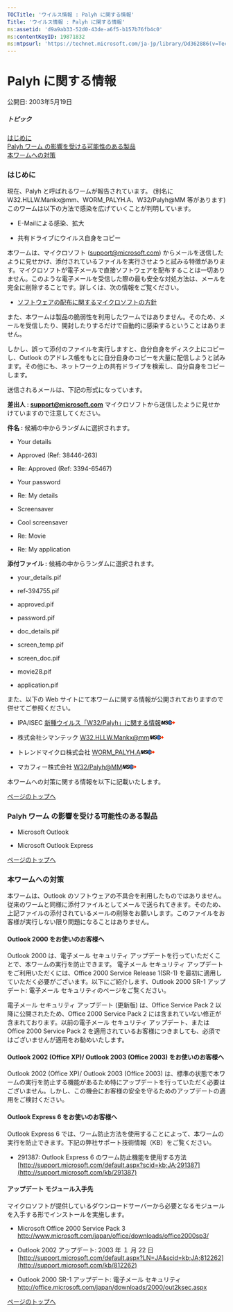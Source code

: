 ```yaml
---
TOCTitle: 'ウイルス情報 : Palyh に関する情報'
Title: 'ウイルス情報 : Palyh に関する情報'
ms:assetid: 'd9a9ab33-52d0-43de-a6f5-b157b76fb4c0'
ms:contentKeyID: 19871832
ms:mtpsurl: 'https://technet.microsoft.com/ja-jp/library/Dd362886(v=TechNet.10)'
---
```


Palyh に関する情報
==================

公開日: 2003年5月19日

##### トピック

[](#ecaa)[はじめに](#ecaa)  
[](#ebaa)[Palyh ワーム の影響を受ける可能性のある製品](#ebaa)  
[](#eaaa)[本ワームへの対策](#eaaa)  

### はじめに

現在、Palyh と呼ばれるワームが報告されています。 (別名に W32.HLLW.Mankx@mm、WORM\_PALYH.A、W32/Palyh@MM 等があります) このワームは以下の方法で感染を広げていくことが判明しています。

-   E-Mailによる感染、拡大

-   共有ドライブにウイルス自身をコピー

本ワームは、マイクロソフト (support@microsoft.com) からメールを送信したように見せかけ、添付されているファイルを実行させようと試みる特徴があります。マイクロソフトが電子メールで直接ソフトウェアを配布することは一切ありません。このような電子メールを受信した際の最も安全な対処方法は、メールを完全に削除することです。詳しくは、次の情報をご覧ください。

-   [ソフトウェアの配布に関するマイクロソフトの方針](http://www.microsoft.com/japan/technet/security/bulletin/info/swdist.mspx)

また、本ワームは製品の脆弱性を利用したワームではありません。そのため、メールを受信したり、開封したりするだけで自動的に感染するということはありません。

しかし、誤って添付のファイルを実行しますと、自分自身をディスク上にコピーし、Outlook のアドレス帳をもとに自分自身のコピーを大量に配信しようと試みます。その他にも、ネットワーク上の共有ドライブを検索し、自分自身をコピーします。

送信されるメールは、下記の形式になっています。

**差出人 : support@microsoft.com**
マイクロソフトから送信したように見せかけていますので注意してください。

**件名 :** 候補の中からランダムに選択されます。

-   Your details

-   Approved (Ref: 38446-263)

-   Re: Approved (Ref: 3394-65467)

-   Your password

-   Re: My details

-   Screensaver

-   Cool screensaver

-   Re: Movie

-   Re: My application

**添付ファイル :** 候補の中からランダムに選択されます。

-   your\_details.pif

-   ref-394755.pif

-   approved.pif

-   password.pif

-   doc\_details.pif

-   screen\_temp.pif

-   screen\_doc.pif

-   movie28.pif

-   application.pif

また、以下の Web サイトにて本ワームに関する情報が公開されておりますので併せてご参照ください。

-   IPA/ISEC
    [新種ウイルス「W32/Palyh」に関する情報](http://www.ipa.go.jp/security/topics/newvirus/palyh.html)![](images/Dd362886.leave-ms(ja-jp,TechNet.10).gif)

-   株式会社シマンテック
    [W32.HLLW.Mankx@mm](http://www.symantec.com/region/jp/sarcj/data/w/w32.sobig.b@mm.html)![](images/Dd362886.leave-ms(ja-jp,TechNet.10).gif)

-   トレンドマイクロ株式会社
    [WORM\_PALYH.A](http://www.trendmicro.co.jp/vinfo/virusencyclo/default5.asp?vname=worm_palyh.a)![](images/Dd362886.leave-ms(ja-jp,TechNet.10).gif)

-   マカフィー株式会社
    [W32/Palyh@MM](http://www.mcafee.com/japan/security/virpq2003.asp?v=w32/palyh@mm)![](images/Dd362886.leave-ms(ja-jp,TechNet.10).gif)

本ワームへの対策に関する情報を以下に記載いたします。

[](#mainsection)[ページのトップへ](#mainsection)

### Palyh ワーム の影響を受ける可能性のある製品

-   Microsoft Outlook

-   Microsoft Outlook Express

[](#mainsection)[ページのトップへ](#mainsection)

### 本ワームへの対策

本ワームは、Outlook のソフトウェアの不具合を利用したものではありません。従来のワームと同様に添付ファイルとしてメールで送られてきます。そのため、上記ファイルの添付されているメールの削除をお願いします。このファイルをお客様が実行しない限り問題になることはありません。

#### Outlook 2000 をお使いのお客様へ

Outlook 2000 は、電子メール セキュリティ アップデートを行っていただくことで、本ワームの実行を防止できます。 電子メール セキュリティ アップデートをご利用いただくには、Office 2000 Service Release 1(SR-1) を最初に適用していただく必要がございます。以下にご紹介します、Outlook 2000 SR-1 アップデート: 電子メール セキュリティのページをご覧ください。

電子メール セキュリティ アップデート (更新版) は、Office Service Pack 2 以降に公開されたため、Office 2000 Service Pack 2 には含まれていない修正が含まれております。以前の電子メール セキュリティ アップデート、または Office 2000 Service Pack 2 を適用されているお客様につきましても、必須ではございませんが適用をお勧めいたします。

#### Outlook 2002 (Office XP)/ Outlook 2003 (Office 2003) をお使いのお客様へ

Outlook 2002 (Office XP)/ Outlook 2003 (Office 2003) は、標準の状態で本ワームの実行を防止する機能があるため特にアップデートを行っていただく必要はございません。しかし、この機会にお客様の安全を守るためのアップデートの適用をご検討ください。

#### Outlook Express 6 をお使いのお客様へ

Outlook Express 6 では、ワーム防止方法を使用することによって、本ワームの実行を防止できます。下記の弊社サポート技術情報（KB）をご覧ください。

-   291387: Outlook Express 6 のワーム防止機能を使用する方法
    [http://support.microsoft.com/default.aspx?scid=kb;JA;291387](http://support.microsoft.com/kb/291387)

#### アップデート モジュール入手先

マイクロソフトが提供しているダウンロードサーバーから必要となるモジュールを入手する形でインストールを実施します。

-   Microsoft Office 2000 Service Pack 3
    <http://www.microsoft.com/japan/office/downloads/office2000sp3/>

-   Outlook 2002 アップデート: 2003 年 １ 月 22 日
    [http://support.microsoft.com/default.aspx?LN=JA&scid=kb;JA;812262](http://support.microsoft.com/kb/812262)

-   Outlook 2000 SR-1 アップデート: 電子メール セキュリティ
    <http://office.microsoft.com/japan/downloads/2000/out2ksec.aspx>

[](#mainsection)[ページのトップへ](#mainsection)
